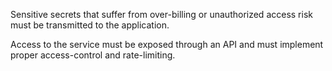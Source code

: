 Sensitive secrets that suffer from over-billing or unauthorized access risk must be transmitted to the application.

Access to the service must be exposed through an API and must implement proper access-control and rate-limiting.

